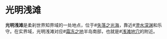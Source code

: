 # 光明浅滩
**光明浅滩**是柔刹世界知界域的一处地点，位于#[失落之光海](locations/sea-of-lost-lights)，靠近#[澄水深渊](locations/glasswater-deep)和乐守。在实界域，光明浅滩对应#[霜冻之地](locations/frostlands)半岛南部，也就是#[浅滩地穴](locations/shallow-crypts)的附近。
